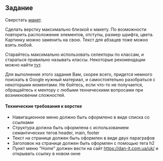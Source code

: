 ## Задание

Сверстать [макет](https://www.figma.com/file/l1FhwwstXOojKghN3QyU0c/Simple-photo). 

Сделать верстку максимально близкой к макету. По возможности повторить расположение элементов, отступы, размер шрифта, цвета. Картинку можно заменить на свою. Текст для абзацев тоже можно взять любой.

Старайтесь максимально использовать селекторы по классам, и стараться правильно называть классы. Некоторые рекомендации можно найти [тут](https://dan-it.gitlab.io/fe-book/programming_essentials/other/css_structure.html).

Для выполнения этого задания Вам, скорее всего, придется немного поискать в Google нужный материал, и самостоятельно разобраться с некоторыми моментами. Не бойтесь, если что-то не получается, обращайтесь к ментору с любыми техническими вопросами при возникновении сложностей.

#### Технические требования к верстке

- Навигационное меню должно быть оформлено в виде списка со ссылками
- Структура должна быть оформлена с использованием семантических тегов header, main, footer
- Текст на странице должен быть оформлен в виде двух параграфов
- Заголовок на странице должен быть оформлен с помощью тега h2
- Пункт меню "Home" должен вести на сайт https://dan-it.com.ua/uk/ и открывать ссылку в новом окне
